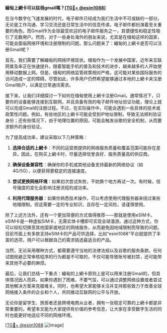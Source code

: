**緬甸上網卡可以註冊gmail嗎？[[TG💪+ @esim1088](https://t.me/s/esim1088)]**

在当今数字化飞速发展的时代，电子邮件已经成为我们生活中不可或缺的一部分。无论是工作沟通、学习交流还是日常生活中的信息传递，电子邮件都扮演着至关重要的角色。而Gmail作为全球最受欢迎的电子邮件服务之一，其便捷性和稳定性吸引了无数用户。然而，对于一些身处海外的朋友来说，尤其是在缅甸这样的国家，可能会面临网络环境和注册限制的问题。那么问题来了：緬甸的上網卡是否可以注册Gmail呢？

首先，我们需要了解緬甸的网络环境现状。缅甸作为一个发展中国家，近年来互联网普及率正在快速提升。随着智能手机的普及和技术的进步，越来越多的人开始使用移动数据上网。但是，缅甸的网络监管政策相对严格，这可能对某些国际服务的访问造成一定的障碍。尽管如此，许多用户仍然希望能够通过本地的上網卡来注册Gmail账户，以满足日常通讯需求。

接下来，让我们详细探讨一下如何在缅甸使用上網卡注册Gmail。通常情况下，只要你的设备能够连接到互联网，并且具备有效的电子邮件地址验证功能，理论上就可以完成Gmail的注册过程。不过，在实际操作中，可能会遇到一些具体的技术或政策性问题。例如，有些地区的上網卡可能会受到IP地址限制，导致无法顺利验证身份；还有些情况下，由于地理位置的原因，可能会触发谷歌的安全机制，从而要求额外的身份验证。

为了提高成功率，建议采取以下几种策略：

1. **选择合适的上網卡**：不同的运营商提供的网络服务质量和覆盖范围可能存在差异。因此，在购买上網卡时，尽量选择信誉良好、服务质量高的供应商。
   
2. **确保设备兼容性**：确保你的手机或其他设备支持最新的网络协议（如4G/5G），以便获得更稳定的连接速度。
   
3. **尝试更换网络环境**：如果初次尝试失败，不妨换个地方再试一次。有时候，信号强度的变化会影响注册流程的成功率。
   
4. **利用代理服务器**：如果你熟悉技术操作，可以考虑使用代理服务器来绕过某些地理限制。但这需要一定的专业知识，且存在一定风险，请谨慎使用。

除了上述方法外，还有一个更加简便的方式值得推荐——那就是使用eSIM卡。eSIM卡是一种虚拟SIM卡，无需实体卡槽即可实现全球漫游。通过这种方式，你可以轻松切换至其他国家或地区的网络服务，从而避免因地域限制而导致的问题。目前市面上有多款支持eSIM卡的产品可供选择，比如“esim1088”平台就提供了丰富的选项，用户可以根据自己的需求挑选最适合的产品。

当然，无论采用哪种方式，都需要遵守当地的法律法规以及谷歌的服务条款。任何试图规避正常审核程序的行为都是不可取的，不仅可能导致账号被封禁，还可能带来其他不必要的麻烦。

最后，让我们总结一下重点：緬甸的上網卡原则上是可以用来注册Gmail的，但具体情况因人而异。如果你遇到了困难，不要气馁，可以通过调整网络设置或者尝试其他解决方案来克服难关。同时，也希望大家能够关注并支持那些致力于改善全球网络接入条件的企业和个人，共同推动互联网的公平与开放。

无论你是留学生、旅居者还是跨境电商从业者，拥有一张稳定可靠的上網卡都是非常重要的。希望本文能为大家提供有价值的参考信息，让大家在享受数字生活的同时也能更好地适应不同的网络环境。

[[TG💪+ @esim1088](https://t.me/s/esim1088) ![Image](https://i.postimg.cc/4NQfJmqS/Snipaste-2025-05-13-00-14-12.png)]